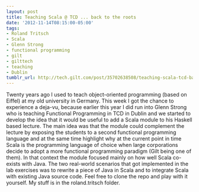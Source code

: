 ```yaml
---
layout: post
title: Teaching Scala @ TCD ... back to the roots
date: '2012-11-14T08:15:00-05:00'
tags:
- Roland Tritsch
- Scala
- Glenn Strong
- functional programming
- gilt
- gilttech
- teaching
- Dublin
tumblr_url: http://tech.gilt.com/post/35702638508/teaching-scala-tcd-back-to-the-roots
---
```

Twenty years ago I used to teach object-oriented programming (based on Eiffel) at my old university in Germany.
This week I got the chance to experience a deja-vu, because earlier this year I did run into Glenn Strong who is teaching Functional Programming in TCD in Dublin and we started to develop the idea that it would be useful to add a Scala module to his Haskell based lecture.
The main idea was that the module could complement the lecture by exposing the students to a second functional programming language and at the same time highlight why at the current point in time Scala is the programming language of choice when large corporations decide to adopt a more functional programming paradigm (Gilt being one of them).
In that context the module focused mainly on how well Scala co-exists with Java. The two real-world scenarios that got implemented in the lab exercises was to rewrite a piece of Java in Scala and to integrate Scala with existing Java source code. Feel free to clone the repo and play with it yourself. My stuff is in the roland.tritsch folder.
